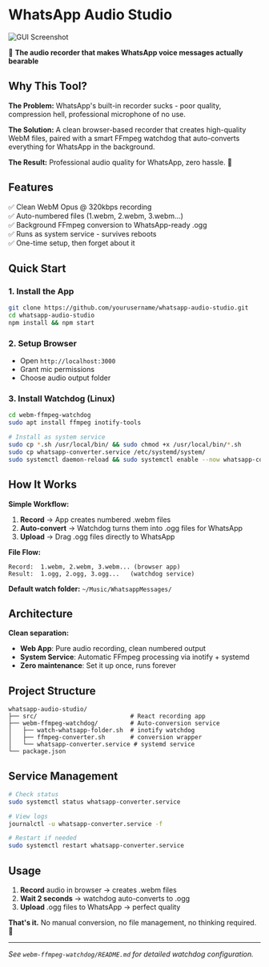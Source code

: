 # WhatsApp Audio Studio

![GUI Screenshot](screenshot2.png)


🎤 **The audio recorder that makes WhatsApp voice messages actually bearable**

## Why This Tool?

**The Problem:** WhatsApp's built-in recorder sucks - poor quality, compression hell, professional microphone of no use.

**The Solution:** A clean browser-based recorder that creates high-quality WebM files, paired with a smart FFmpeg watchdog that auto-converts everything for WhatsApp in the background.

**The Result:** Professional audio quality for WhatsApp, zero hassle. 🎯

## Features

✅ Clean WebM Opus @ 320kbps recording  
✅ Auto-numbered files (1.webm, 2.webm, 3.webm...)  
✅ Background FFmpeg conversion to WhatsApp-ready .ogg  
✅ Runs as system service - survives reboots  
✅ One-time setup, then forget about it

## Quick Start

### 1. Install the App
```bash
git clone https://github.com/yourusername/whatsapp-audio-studio.git
cd whatsapp-audio-studio
npm install && npm start
```

### 2. Setup Browser
- Open `http://localhost:3000`
- Grant mic permissions
- Choose audio output folder

### 3. Install Watchdog (Linux)
```bash
cd webm-ffmpeg-watchdog
sudo apt install ffmpeg inotify-tools

# Install as system service
sudo cp *.sh /usr/local/bin/ && sudo chmod +x /usr/local/bin/*.sh
sudo cp whatsapp-converter.service /etc/systemd/system/
sudo systemctl daemon-reload && sudo systemctl enable --now whatsapp-converter.service
```

## How It Works

**Simple Workflow:**
1. **Record** → App creates numbered .webm files
2. **Auto-convert** → Watchdog turns them into .ogg files for WhatsApp
3. **Upload** → Drag .ogg files directly to WhatsApp

**File Flow:**
```
Record:  1.webm, 2.webm, 3.webm... (browser app)
Result:  1.ogg, 2.ogg, 3.ogg...   (watchdog service)
```

**Default watch folder:** `~/Music/WhatsappMessages/`

## Architecture

**Clean separation:**
- **Web App**: Pure audio recording, clean numbered output
- **System Service**: Automatic FFmpeg processing via inotify + systemd
- **Zero maintenance**: Set it up once, runs forever

## Project Structure

```
whatsapp-audio-studio/
├── src/                          # React recording app
├── webm-ffmpeg-watchdog/         # Auto-conversion service
│   ├── watch-whatsapp-folder.sh  # inotify watchdog
│   ├── ffmpeg-converter.sh       # conversion wrapper
│   └── whatsapp-converter.service # systemd service
└── package.json
```

## Service Management

```bash
# Check status
sudo systemctl status whatsapp-converter.service

# View logs
journalctl -u whatsapp-converter.service -f

# Restart if needed
sudo systemctl restart whatsapp-converter.service
```

## Usage

1. **Record** audio in browser → creates .webm files
2. **Wait 2 seconds** → watchdog auto-converts to .ogg
3. **Upload** .ogg files to WhatsApp → perfect quality

**That's it.** No manual conversion, no file management, no thinking required. 🚀

---

*See `webm-ffmpeg-watchdog/README.md` for detailed watchdog configuration.*
